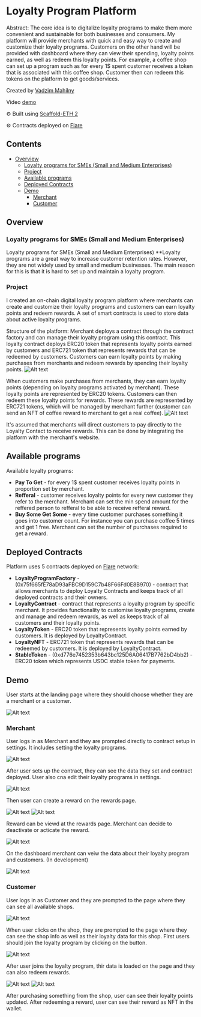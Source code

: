 # Loyalty Program Platform

Abstract: The core idea is to digitalize loyalty programs to make them more convenient and sustainable for both businesses and consumers. My platform will provide merchants with quick and easy way to create and customize their loyalty programs. Customers on the other hand will be provided with dashboard where they can view their spending, loyalty points earned, as well as redeem this loyalty points. For example, a coffee shop can set up a program such as for every 1$ spent customer receives a token that is associated with this coffee shop. Customer then can redeem this tokens on the platform to get goods/services.

Created by [Vadzim Mahilny]()

Video [demo](https://drive.google.com/file/d/1g5tJsOYd4R0-0TINwypTByCozN1Y8T9T/view?usp=sharing)

⚙️ Built using [Scaffold-ETH 2](https://scaffoldeth.io/)

⚙️ Contracts deployed on [Flare](https://flare.network/)

## Contents

- [Overview](#overview)
  - [Loyalty programs for SMEs (Small and Medium Enterprises)](#loyalty-programs-for-smes-small-and-medium-enterprises)
  - [Project](#project)
  - [Available programs](#available-programs)
  - [Deployed Contracts](#deployed-contracts)
  - [Demo](#demo)
    - [Merchant](#merchant)
    - [Customer](#customer)

## Overview

### Loyalty programs for SMEs (Small and Medium Enterprises)
Loyalty programs for SMEs (Small and Medium Enterprises)
**Loyalty programs are a great way to increase customer retention rates. However, they are not widely used by small and medium businesses. The main reason for this is that it is hard to set up and maintain a loyalty program.

### Project

I created an on-chain digital loyalty program platform where merchants can create and customize their loyalty programs and customers can earn loyalty points and redeem rewards. A set of smart contracts is used to store data about active loyalty programs.

Structure of the platform:
Merchant deploys a contract through the contract factory and can manage their loyalty program using this contract. This loyalty contract deploys ERC20 token that represents loyalty points earned by customers and ERC721 token that represents rewards that can be redeemed by customers. Customers can earn loyalty points by making purchases from merchants and redeem rewards by spending their loyalty points.
![Alt text](<ETHLondon-Merchant Flow.png>)

When customers make purchases from merchants, they can earn loyalty points (depending on loyalty programs activated by merchant). These loyalty points are represented by ERC20 tokens. Customers can then redeem these loyalty points for rewards. These rewards are represented by ERC721 tokens, which will be managed by merchant further (customer can send an NFT of coffee reward to merchant to get a real coffee).
![Alt text](<ETHLondon-Customer Flow.png>)

It's assumed that merchants will direct customers to pay directly to the Loyalty Contact to receive rewards. This can be done by integrating the platform with the merchant's website. 

## Available programs

Available loyalty programs:
- **Pay To Get** - for every 1$ spent customer receives loyalty points in proportion set by merchant.
- **Refferal** - customer receives loyalty points for every new customer they refer to the merchant. Merchant can set the min spend amount for the reffered person to refferal to be able to receive refferal reward.
- **Buy Some Get Some** - every time customer purchases something it goes into customer count. For instance you can purchase coffee 5 times and get 1 free. Merchant can set the number of purchases required to get a reward.

## Deployed Contracts

Platform uses 5 contracts deployed on [Flare](https://flare.network/) network:
- **LoyaltyProgramFactory** - (0x75f665fE78aD93aFBC9D159C7b48F66Fd0E8B970) - contract that allows merchants to deploy Loyalty Contracts and keeps track of all deployed contracts and their owners.
- **LoyaltyContract** - contract that represents a loyalty program by specific merchant. It provides functionality to customise loyalty programs, create and manage and redeem rewards, as well as keeps track of all customers and their loyalty points.
- **LoyaltyToken** - ERC20 token that represents loyalty points earned by customers. It is deployed by LoyaltyContract.
- **LoyaltyNFT** - ERC721 token that represents rewards that can be redeemed by customers. It is deployed by LoyaltyContract.
- **StableToken** - (0xd776e7452353b643bc125D6A06417B7762bD4bb2) -  ERC20 token which represents USDC stable token for payments.

## Demo

User starts at the landing page where they should choose whether they are a merchant or a customer.

![Alt text](<Screenshot 2023-10-29 at 04.43.18.png>)

### Merchant
User logs in as Merchant and they are prompted directly to contract setup in settings. It includes setting the loyalty programs.

![Alt text](<Screenshot 2023-10-29 at 04.47.44.png>)

After user sets up the contract, they can see the data they set and contract deployed. User also cna edit their loyalty programs in settings.

![Alt text](<Screenshot 2023-10-29 at 04.51.02.png>)

Then user can create a reward on the rewards page.

![Alt text](<Screenshot 2023-10-29 at 04.53.20.png>)
![Alt text](<Screenshot 2023-10-29 at 04.53.55.png>)

Reward can be viewd at the rewards page. Merchant can decide to deactivate or acticate the reward.

![Alt text](<Screenshot 2023-10-29 at 04.55.43.png>)

On the dashboard merchant can veiw the data about their loyalty program and customers. (In development)

![Alt text](<Screenshot 2023-10-29 at 04.56.31.png>)

### Customer

User logs in as Customer and they are prompted to the page where they can see all available shops.

![Alt text](<Screenshot 2023-10-29 at 04.58.14.png>)

When user clicks on the shop, they are prompted to the page where they can see the shop info as well as their loyalty data for this shop. First users should join the loyalty program by clicking on the button.

![Alt text](<Screenshot 2023-10-29 at 05.00.14.png>)

After user joins the loyalty program, thir data is loaded on the page and they can also redeem rewards.

![Alt text](<Screenshot 2023-10-29 at 05.02.27.png>)
![Alt text](<Screenshot 2023-10-29 at 05.02.53.png>)

After purchasing something from the shop, user can see their loyalty points updated. After redeeming a reward, user can see their reward as NFT in the wallet.
